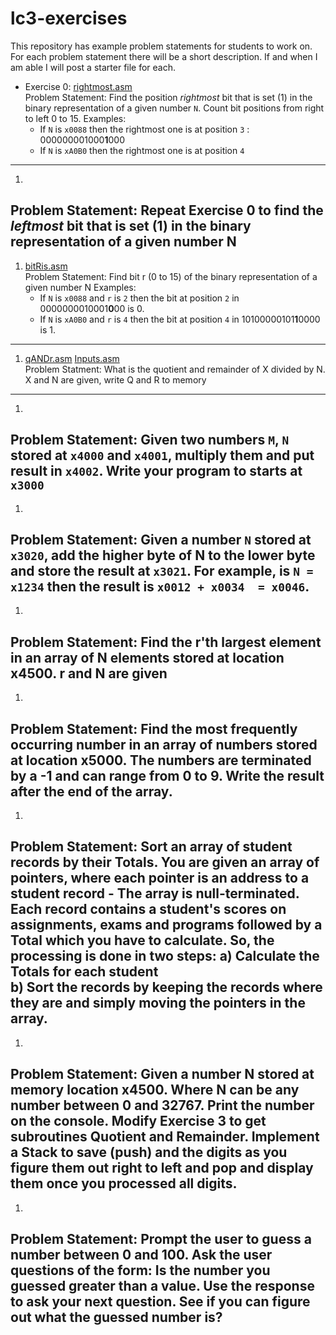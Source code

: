 # lc3-exercises
This repository has example problem statements for students to work on. For each problem statement there will be a short description. If and when I am able I will post a starter file for each.

* Exercise 0: [rightmost.asm](rightmost/rightmost.asm)  
Problem Statement: Find the position _rightmost_ bit that is set (1) in the binary representation of a given number `N`. Count bit positions from right to left 0 to 15.
Examples:
    * If `N` is `x0088` then the rightmost one is at position `3` : 000000001000**1**000
    * If `N` is `xA0B0` then the rightmost one is at position `4`
  
----

1.    
Problem Statement: Repeat Exercise 0 to find the _leftmost_ bit that is set (1) in the binary representation of a given number N  
----

1.  [bitRis.asm](bitRis/bitRis.asm)  
Problem Statement: Find bit r (0 to 15) of the binary representation of a given number N
Examples:
    * If `N` is `x0088` and `r` is `2` then the bit at position `2` in 0000000010001**0**00 is 0.
    * If `N` is `xA0B0` and `r` is `4` then the bit at position `4` in 10100000101**1**0000 is 1.
----
1.  [qANDr.asm](qANDr/qANDr.asm) [Inputs.asm](qANDr/Inputs.asm)  
Problem Statment: What is the quotient and remainder of X divided by N. X and N are given, write Q and R to memory    
----
1. 
Problem Statement: Given two numbers `M`, `N` stored at `x4000` and `x4001`, multiply them and put result in `x4002`. Write your program to starts at `x3000`
----
1.
Problem Statement: Given a number `N` stored at `x3020`, add the __higher byte of N__ to the __lower byte__ and store the result at `x3021`. For example, is `N = x1234` then the result is `x0012 + x0034  = x0046`.     
----
1.   
Problem Statement: Find the r'th largest element in an array of N elements stored at location x4500. r and N are given  
----  
1.  
Problem Statement: Find the most frequently occurring number in an array of numbers stored at location x5000. The numbers are terminated by a -1 and can range from 0 to 9. Write the result after the end of the array.
----  
1. 
Problem Statement: Sort an array of student records by their Totals. You are given an array of pointers, where each pointer is an address to a student record - The array is null-terminated. Each record contains a student's scores on assignments, exams and programs followed by a Total which you have to calculate. So, the processing is done in two steps:   a) Calculate the Totals for each student  
b) Sort the records by keeping the records where they are and simply moving the pointers in the array.
----
1.
Problem Statement: Given a number N stored at memory location x4500. Where N can be any number between 0 and 32767. Print the number on the console. Modify Exercise 3 to get subroutines Quotient and Remainder. Implement a Stack to save (push) and  the digits as you figure them out right to left and pop and display them once you processed all digits.
----
1.
Problem Statement: Prompt the user to guess a number between 0 and 100. Ask the user questions of the form: Is the number you guessed greater than a value. Use the response to ask your next question. See if you can figure out what the guessed number is?
----
